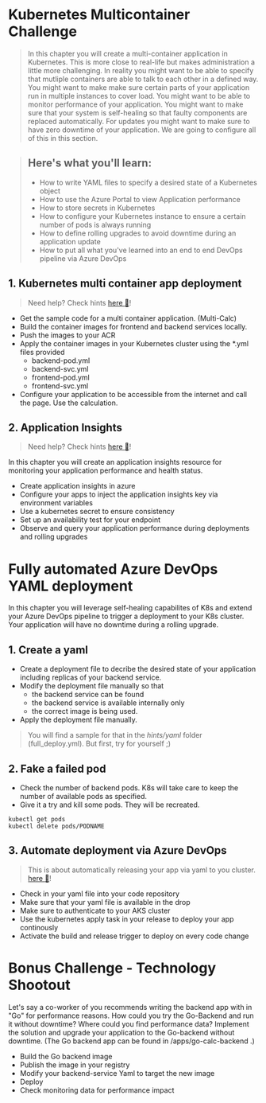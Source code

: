 # Kubernetes Multicontainer Challenge

> In this chapter you will create a multi-container application in Kubernetes. This is more close to real-life but makes administration a little more challenging. In reality you might want to be able to specify that mutliple containers are able to talk to each other in a defined way. You might want to make make sure certain parts of your application run in multiple instances to cover load. You might want to be able to monitor performance of your application. You might want to make sure that your system is self-healing so that faulty components are replaced automatically. For updates you might want to make sure to have zero downtime of your application. We are going to configure all of this in this section.

>## Here's what you'll learn:
>- How to write YAML files to specify a desired state of a Kubernetes object
>- How to use the Azure Portal to view Application performance
>- How to store secrets in Kubernetes
>- How to configure your Kubernetes instance to ensure a certain number of pods is always running
>- How to define rolling upgrades to avoid downtime during an application update
>- How to put all what you've learned into an end to end DevOps pipeline via Azure DevOps


## 1. Kubernetes multi container app deployment 
> Need help? Check hints [here :blue_book:](hints/k8sMulti.md)!
- Get the sample code for a multi container application. (Multi-Calc)
- Build the container images for frontend and backend services locally.
- Push the images to your ACR 
- Apply the container images in your Kubernetes cluster using the *.yml files provided 
    - backend-pod.yml
    - backend-svc.yml
    - frontend-pod.yml
    - frontend-svc.yml
- Configure your application to be accessible from the internet and call the page. Use the calculation.

## 2. Application Insights
> Need help? Check hints [here :blue_book:](hints/applicationinsights.md)!

In this chapter you will create an application insights resource for monitoring your application performance and health status.
- Create application insights in azure
- Configure your apps to inject the application insights key via environment variables
- Use a kubernetes secret to ensure consistency
- Set up an availability test for your endpoint
- Observe and query your application performance during deployments and rolling upgrades

# Fully automated Azure DevOps YAML deployment
In this chapter you will leverage self-healing capabilites of K8s and extend your Azure DevOps pipeline to trigger a deployment to your K8s cluster. Your application will have no downtime during a rolling upgrade.

## 1. Create a yaml
- Create a deployment file to decribe the desired state of your application including replicas of your backend service.
- Modify the deployment file manually so that 
    - the backend service can be found
    - the backend service is available internally only
    - the correct image is being used. 
- Apply the deployment file manually.
> You will find a sample for that in the *hints/yaml* folder (full_deploy.yml). But first, try for yourself ;)

## 2. Fake a failed pod
- Check the number of backend pods. K8s will take care to keep the number of available pods as specified.
- Give it a try and kill some pods. They will be recreated.
```
kubectl get pods
kubectl delete pods/PODNAME
```

## 3. Automate deployment via Azure DevOps
> This is about automatically releasing your app via yaml to you cluster. [here :blue_book:](hints/azuredevops_yaml_kubernetes.md)!
- Check in your yaml file into your code repository
- Make sure that your yaml file is available in the drop
- Make sure to authenticate to your AKS cluster
- Use the kubernetes apply task in your release to deploy your app continously
- Activate the build and release trigger to deploy on every code change

# Bonus Challenge - Technology Shootout
Let's say a co-worker of you recommends writing the backend app with in "Go" for performance reasons. How could you try the Go-Backend and run it without downtime? Where could you find performance data? 
Implement the solution and upgrade your application to the Go-backend without downtime. (The Go backend app can be found in /apps/go-calc-backend .)
- Build the Go backend image 
- Publish the image in your registry
- Modify your backend-service Yaml to target the new image
- Deploy
- Check monitoring data for performance impact
